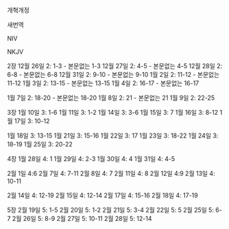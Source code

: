 
개혁개정


새번역


NIV



NKJV



2장
12월 26일 2: 1-3 -               본문없는 1-3
12월 27일 2: 4-5 -               본문없는 4-5
12월 28일 2: 6-8 -               본문없는 6-8
12월 31일 2: 9-10 -              본문없는 9-10
1월 2일 2: 11-12 -              본문없는 11-12
1월 3일 2: 13-15 -              본문없는 13-15
1월 4일 2: 16-17 -              본문없는 16-17

1월 7일 2: 18-20 -              본문없는 18-20
1월 8일 2: 21 -                 본문없는 21
1월 9일 2: 22-25

3장
1월 10일 3: 1-6
1월 11일 3: 1-2
1월 14일 3: 3-6
1월 15일 3: 7
1월 16일 3: 8-12
1월 17일 3: 10-12

1월 18일 3: 13-15
1월 21일 3: 15-16
1월 22일 3: 17
1월 23일 3: 18-22
1월 24일 3: 18-19
1월 25일 3: 20-22

4장
1월 28일 4: 1
1월 29일 4: 2-3
1월 30일 4: 4
1월 31일 4: 4-5

2월 1일 4:6
2월 7일 4: 7-11
2월 8일 4: 7
2월 11일 4: 8
2월 12일 4:9
2월 13일 4: 10-11

2월 14일 4: 12-19
2월 15일 4: 12-14
2월 17일 4: 15-16
2월 18일 4: 17-19

5장
2월 19일 5: 1-5
2월 20일 5: 1-2
2월 21일 5: 3-4
2월 22일 5: 5
2월 25일 5: 6-7
2월 26일 5: 8-9
2월 27일 5: 10-11
2월 28일 5: 12-14

